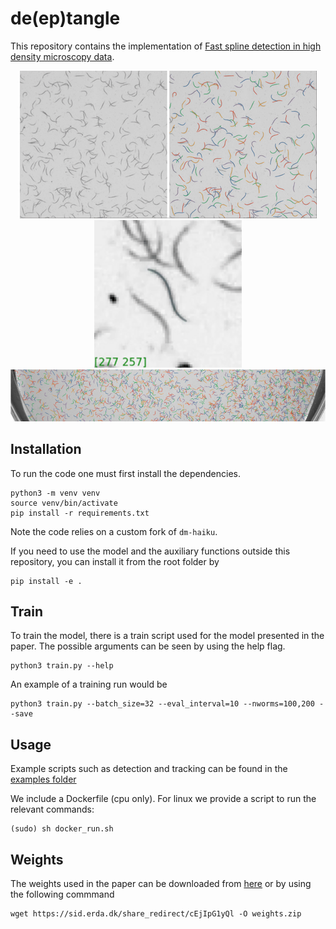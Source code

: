 # de(ep)tangle

This repository contains the implementation of [Fast spline detection in high density microscopy data](https://arxiv.org/abs/2301.04460).

<p align="center">
  <img src="https://github.com/kirkegaardlab/deeptanglelabel/blob/main/docs/figures/tracking.gif" height="236" />
  <img src="https://github.com/kirkegaardlab/deeptanglelabel/blob/main/docs/figures/following.gif" height="236" />
  <img src="https://github.com/kirkegaardlab/deeptanglelabel/blob/main/docs/figures/dense.png" width="720" />
</p>

## Installation
To run the code one must first install the dependencies.

```setup
python3 -m venv venv
source venv/bin/activate
pip install -r requirements.txt
```
Note the code relies on a custom fork of `dm-haiku`.


If you need to use the model and the auxiliary functions outside this repository, you can install it from the root folder by
```install
pip install -e .
```

## Train
To train the model, there is a train script used for the model presented in the paper.
The possible arguments can be seen by using the help flag.
```train
python3 train.py --help
```

An example of a training run would be
```train
python3 train.py --batch_size=32 --eval_interval=10 --nworms=100,200 --save
```

## Usage
Example scripts such as detection and tracking can be found in the [examples folder](./examples)

We include a Dockerfile (cpu only). For linux we provide a script to run the relevant commands:
```
(sudo) sh docker_run.sh
```


## Weights
The weights used in the paper can be downloaded from [here](https://sid.erda.dk/share_redirect/cEjIpG1yQl)
or by using the following commmand
```download
wget https://sid.erda.dk/share_redirect/cEjIpG1yQl -O weights.zip
```

